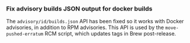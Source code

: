 ### Fix advisory builds JSON output for docker builds

The `advisory/id/builds.json` API has been fixed so it works with Docker
advisories, in addition to RPM advisories. This API is used by the
`move-pushed-erratum` RCM script, which updates tags in Brew post-release.
